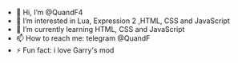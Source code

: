 - 👋 Hi, I’m @QuandF4
- 👀 I’m interested in Lua, Expression 2 ,HTML, CSS and JavaScript
- 🌱 I’m currently learning HTML, CSS and JavaScript
- 📫 How to reach me: telegram @QuandF
- ⚡ Fun fact: i love Garry's mod

<!---
QuandF4/QuandF4 is a ✨ special ✨ repository because its `README.md` (this file) appears on your GitHub profile.
You can click the Preview link to take a look at your changes.
--->
